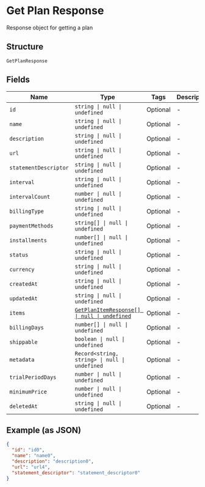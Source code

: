 
# Get Plan Response

Response object for getting a plan

## Structure

`GetPlanResponse`

## Fields

| Name | Type | Tags | Description |
|  --- | --- | --- | --- |
| `id` | `string \| null \| undefined` | Optional | - |
| `name` | `string \| null \| undefined` | Optional | - |
| `description` | `string \| null \| undefined` | Optional | - |
| `url` | `string \| null \| undefined` | Optional | - |
| `statementDescriptor` | `string \| null \| undefined` | Optional | - |
| `interval` | `string \| null \| undefined` | Optional | - |
| `intervalCount` | `number \| null \| undefined` | Optional | - |
| `billingType` | `string \| null \| undefined` | Optional | - |
| `paymentMethods` | `string[] \| null \| undefined` | Optional | - |
| `installments` | `number[] \| null \| undefined` | Optional | - |
| `status` | `string \| null \| undefined` | Optional | - |
| `currency` | `string \| null \| undefined` | Optional | - |
| `createdAt` | `string \| null \| undefined` | Optional | - |
| `updatedAt` | `string \| null \| undefined` | Optional | - |
| `items` | [`GetPlanItemResponse[] \| null \| undefined`](../../doc/models/get-plan-item-response.md) | Optional | - |
| `billingDays` | `number[] \| null \| undefined` | Optional | - |
| `shippable` | `boolean \| null \| undefined` | Optional | - |
| `metadata` | `Record<string, string> \| null \| undefined` | Optional | - |
| `trialPeriodDays` | `number \| null \| undefined` | Optional | - |
| `minimumPrice` | `number \| null \| undefined` | Optional | - |
| `deletedAt` | `string \| null \| undefined` | Optional | - |

## Example (as JSON)

```json
{
  "id": "id0",
  "name": "name0",
  "description": "description0",
  "url": "url4",
  "statement_descriptor": "statement_descriptor0"
}
```

